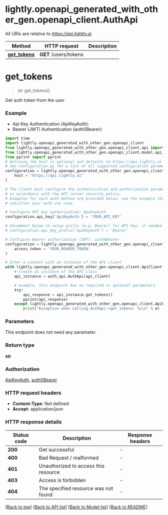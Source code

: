 # lightly.openapi_generated_with_other_gen.openapi_client.AuthApi

All URIs are relative to *https://api.lightly.ai*

Method | HTTP request | Description
------------- | ------------- | -------------
[**get_tokens**](AuthApi.md#get_tokens) | **GET** /users/tokens | 


# **get_tokens**
> str get_tokens()



Get auth token from the user

### Example

* Api Key Authentication (ApiKeyAuth):
* Bearer (JWT) Authentication (auth0Bearer):
```python
import time
import lightly.openapi_generated_with_other_gen.openapi_client
from lightly.openapi_generated_with_other_gen.openapi_client.api import auth_api
from lightly.openapi_generated_with_other_gen.openapi_client.model.api_error_response import ApiErrorResponse
from pprint import pprint
# Defining the host is optional and defaults to https://api.lightly.ai
# See configuration.py for a list of all supported configuration parameters.
configuration = lightly.openapi_generated_with_other_gen.openapi_client.Configuration(
    host = "https://api.lightly.ai"
)

# The client must configure the authentication and authorization parameters
# in accordance with the API server security policy.
# Examples for each auth method are provided below, use the example that
# satisfies your auth use case.

# Configure API key authorization: ApiKeyAuth
configuration.api_key['ApiKeyAuth'] = 'YOUR_API_KEY'

# Uncomment below to setup prefix (e.g. Bearer) for API key, if needed
# configuration.api_key_prefix['ApiKeyAuth'] = 'Bearer'

# Configure Bearer authorization (JWT): auth0Bearer
configuration = lightly.openapi_generated_with_other_gen.openapi_client.Configuration(
    access_token = 'YOUR_BEARER_TOKEN'
)

# Enter a context with an instance of the API client
with lightly.openapi_generated_with_other_gen.openapi_client.ApiClient(configuration) as api_client:
    # Create an instance of the API class
    api_instance = auth_api.AuthApi(api_client)

    # example, this endpoint has no required or optional parameters
    try:
        api_response = api_instance.get_tokens()
        pprint(api_response)
    except lightly.openapi_generated_with_other_gen.openapi_client.ApiException as e:
        print("Exception when calling AuthApi->get_tokens: %s\n" % e)
```

### Parameters
This endpoint does not need any parameter.

### Return type

**str**

### Authorization

[ApiKeyAuth](../README.md#ApiKeyAuth), [auth0Bearer](../README.md#auth0Bearer)

### HTTP request headers

 - **Content-Type**: Not defined
 - **Accept**: application/json

### HTTP response details
| Status code | Description | Response headers |
|-------------|-------------|------------------|
**200** | Get successful |  -  |
**400** | Bad Request / malformed |  -  |
**401** | Unauthorized to access this resource |  -  |
**403** | Access is forbidden |  -  |
**404** | The specified resource was not found |  -  |

[[Back to top]](#) [[Back to API list]](../README.md#documentation-for-api-endpoints) [[Back to Model list]](../README.md#documentation-for-models) [[Back to README]](../README.md)

